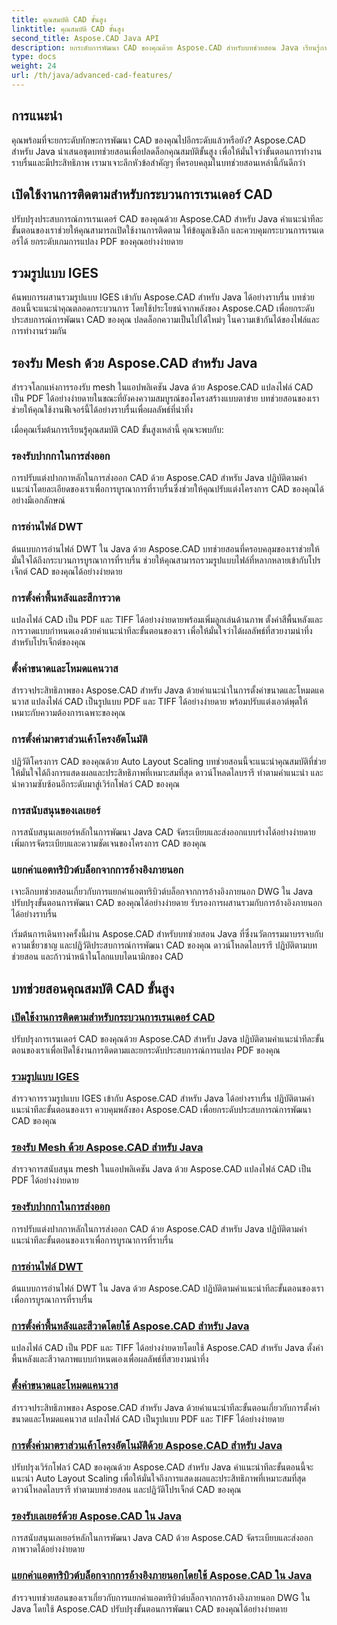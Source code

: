 ```yaml
---
title: คุณสมบัติ CAD ขั้นสูง
linktitle: คุณสมบัติ CAD ขั้นสูง
second_title: Aspose.CAD Java API
description: ยกระดับการพัฒนา CAD ของคุณด้วย Aspose.CAD สำหรับบทช่วยสอน Java เรียนรู้การเปิดใช้งานการติดตาม ผสานรวมรูปแบบ IGES การรองรับมาสเตอร์เมช ปรับแต่งการส่งออกปากกา อ่านไฟล์ DWT และอื่นๆ
type: docs
weight: 24
url: /th/java/advanced-cad-features/
---
```


## การแนะนำ

คุณพร้อมที่จะยกระดับทักษะการพัฒนา CAD ของคุณไปอีกระดับแล้วหรือยัง? Aspose.CAD สำหรับ Java นำเสนอชุดบทช่วยสอนเพื่อปลดล็อกคุณสมบัติขั้นสูง เพื่อให้มั่นใจว่าขั้นตอนการทำงานราบรื่นและมีประสิทธิภาพ เรามาเจาะลึกหัวข้อสำคัญๆ ที่ครอบคลุมในบทช่วยสอนเหล่านี้กันดีกว่า

## เปิดใช้งานการติดตามสำหรับกระบวนการเรนเดอร์ CAD
ปรับปรุงประสบการณ์การเรนเดอร์ CAD ของคุณด้วย Aspose.CAD สำหรับ Java คำแนะนำทีละขั้นตอนของเราช่วยให้คุณสามารถเปิดใช้งานการติดตาม ให้ข้อมูลเชิงลึก และควบคุมกระบวนการเรนเดอร์ได้ ยกระดับเกมการแปลง PDF ของคุณอย่างง่ายดาย

## รวมรูปแบบ IGES
ค้นพบการผสานรวมรูปแบบ IGES เข้ากับ Aspose.CAD สำหรับ Java ได้อย่างราบรื่น บทช่วยสอนนี้จะแนะนำคุณตลอดกระบวนการ โดยใช้ประโยชน์จากพลังของ Aspose.CAD เพื่อยกระดับประสบการณ์การพัฒนา CAD ของคุณ ปลดล็อกความเป็นไปได้ใหม่ๆ ในความเข้ากันได้ของไฟล์และการทำงานร่วมกัน

## รองรับ Mesh ด้วย Aspose.CAD สำหรับ Java
สำรวจโลกแห่งการรองรับ mesh ในแอปพลิเคชัน Java ด้วย Aspose.CAD แปลงไฟล์ CAD เป็น PDF ได้อย่างง่ายดายในขณะที่ยังคงความสมบูรณ์ของโครงสร้างแบบตาข่าย บทช่วยสอนของเราช่วยให้คุณใช้งานฟีเจอร์นี้ได้อย่างราบรื่นเพื่อผลลัพธ์ที่น่าทึ่ง

เมื่อคุณเริ่มต้นการเรียนรู้คุณสมบัติ CAD ขั้นสูงเหล่านี้ คุณจะพบกับ:

### รองรับปากกาในการส่งออก
การปรับแต่งปากกาหลักในการส่งออก CAD ด้วย Aspose.CAD สำหรับ Java ปฏิบัติตามคำแนะนำโดยละเอียดของเราเพื่อการบูรณาการที่ราบรื่นซึ่งช่วยให้คุณปรับแต่งโครงการ CAD ของคุณได้อย่างมีเอกลักษณ์

### การอ่านไฟล์ DWT
ต้นแบบการอ่านไฟล์ DWT ใน Java ด้วย Aspose.CAD บทช่วยสอนที่ครอบคลุมของเราช่วยให้มั่นใจได้ถึงกระบวนการบูรณาการที่ราบรื่น ช่วยให้คุณสามารถรวมรูปแบบไฟล์ที่หลากหลายเข้ากับโปรเจ็กต์ CAD ของคุณได้อย่างง่ายดาย

### การตั้งค่าพื้นหลังและสีการวาด
แปลงไฟล์ CAD เป็น PDF และ TIFF ได้อย่างง่ายดายพร้อมเพิ่มลูกเล่นด้านภาพ ตั้งค่าสีพื้นหลังและการวาดแบบกำหนดเองด้วยคำแนะนำทีละขั้นตอนของเรา เพื่อให้มั่นใจว่าได้ผลลัพธ์ที่สวยงามน่าทึ่งสำหรับโปรเจ็กต์ของคุณ

### ตั้งค่าขนาดและโหมดแคนวาส
สำรวจประสิทธิภาพของ Aspose.CAD สำหรับ Java ด้วยคำแนะนำในการตั้งค่าขนาดและโหมดแคนวาส แปลงไฟล์ CAD เป็นรูปแบบ PDF และ TIFF ได้อย่างง่ายดาย พร้อมปรับแต่งเอาต์พุตให้เหมาะกับความต้องการเฉพาะของคุณ

### การตั้งค่ามาตราส่วนเค้าโครงอัตโนมัติ
ปฏิวัติโครงการ CAD ของคุณด้วย Auto Layout Scaling บทช่วยสอนนี้จะแนะนำคุณสมบัติที่ช่วยให้มั่นใจได้ถึงการแสดงผลและประสิทธิภาพที่เหมาะสมที่สุด ดาวน์โหลดไลบรารี ทำตามคำแนะนำ และนำความซับซ้อนอีกระดับมาสู่เวิร์กโฟลว์ CAD ของคุณ

### การสนับสนุนของเลเยอร์
การสนับสนุนเลเยอร์หลักในการพัฒนา Java CAD จัดระเบียบและส่งออกแบบร่างได้อย่างง่ายดาย เพิ่มการจัดระเบียบและความชัดเจนของโครงการ CAD ของคุณ

### แยกค่าแอตทริบิวต์บล็อกจากการอ้างอิงภายนอก
เจาะลึกบทช่วยสอนเกี่ยวกับการแยกค่าแอตทริบิวต์บล็อกจากการอ้างอิงภายนอก DWG ใน Java ปรับปรุงขั้นตอนการพัฒนา CAD ของคุณได้อย่างง่ายดาย รับรองการผสานรวมกับการอ้างอิงภายนอกได้อย่างราบรื่น

เริ่มต้นการเดินทางครั้งนี้ผ่าน Aspose.CAD สำหรับบทช่วยสอน Java ที่ซึ่งนวัตกรรมมาบรรจบกับความเชี่ยวชาญ และปฏิวัติประสบการณ์การพัฒนา CAD ของคุณ ดาวน์โหลดไลบรารี ปฏิบัติตามบทช่วยสอน และก้าวนำหน้าในโลกแบบไดนามิกของ CAD
## บทช่วยสอนคุณสมบัติ CAD ขั้นสูง
### [เปิดใช้งานการติดตามสำหรับกระบวนการเรนเดอร์ CAD](./enable-tracking-for-cad-rendering-process/)
ปรับปรุงการเรนเดอร์ CAD ของคุณด้วย Aspose.CAD สำหรับ Java ปฏิบัติตามคำแนะนำทีละขั้นตอนของเราเพื่อเปิดใช้งานการติดตามและยกระดับประสบการณ์การแปลง PDF ของคุณ
### [รวมรูปแบบ IGES](./integrate-iges-format/)
สำรวจการรวมรูปแบบ IGES เข้ากับ Aspose.CAD สำหรับ Java ได้อย่างราบรื่น ปฏิบัติตามคำแนะนำทีละขั้นตอนของเรา ควบคุมพลังของ Aspose.CAD เพื่อยกระดับประสบการณ์การพัฒนา CAD ของคุณ
### [รองรับ Mesh ด้วย Aspose.CAD สำหรับ Java](./mesh-support-in-cad/)
สำรวจการสนับสนุน mesh ในแอปพลิเคชัน Java ด้วย Aspose.CAD แปลงไฟล์ CAD เป็น PDF ได้อย่างง่ายดาย 
### [รองรับปากกาในการส่งออก](./pen-support-in-export/)
การปรับแต่งปากกาหลักในการส่งออก CAD ด้วย Aspose.CAD สำหรับ Java ปฏิบัติตามคำแนะนำทีละขั้นตอนของเราเพื่อการบูรณาการที่ราบรื่น
### [การอ่านไฟล์ DWT](./reading-dwt-files/)
ต้นแบบการอ่านไฟล์ DWT ใน Java ด้วย Aspose.CAD ปฏิบัติตามคำแนะนำทีละขั้นตอนของเราเพื่อการบูรณาการที่ราบรื่น
### [การตั้งค่าพื้นหลังและสีวาดโดยใช้ Aspose.CAD สำหรับ Java](./setting-background-and-drawing-color/)
แปลงไฟล์ CAD เป็น PDF และ TIFF ได้อย่างง่ายดายโดยใช้ Aspose.CAD สำหรับ Java ตั้งค่าพื้นหลังและสีวาดภาพแบบกำหนดเองเพื่อผลลัพธ์ที่สวยงามน่าทึ่ง
### [ตั้งค่าขนาดและโหมดแคนวาส](./set-canvas-size-and-mode/)
สำรวจประสิทธิภาพของ Aspose.CAD สำหรับ Java ด้วยคำแนะนำทีละขั้นตอนเกี่ยวกับการตั้งค่าขนาดและโหมดแคนวาส แปลงไฟล์ CAD เป็นรูปแบบ PDF และ TIFF ได้อย่างง่ายดาย
### [การตั้งค่ามาตราส่วนเค้าโครงอัตโนมัติด้วย Aspose.CAD สำหรับ Java](./setting-auto-layout-scaling/)
ปรับปรุงเวิร์กโฟลว์ CAD ของคุณด้วย Aspose.CAD สำหรับ Java คำแนะนำทีละขั้นตอนนี้จะแนะนำ Auto Layout Scaling เพื่อให้มั่นใจถึงการแสดงผลและประสิทธิภาพที่เหมาะสมที่สุด ดาวน์โหลดไลบรารี ทำตามบทช่วยสอน และปฏิวัติโปรเจ็กต์ CAD ของคุณ
### [รองรับเลเยอร์ด้วย Aspose.CAD ใน Java](./support-of-layers-in-cad/)
การสนับสนุนเลเยอร์หลักในการพัฒนา Java CAD ด้วย Aspose.CAD จัดระเบียบและส่งออกภาพวาดได้อย่างง่ายดาย
### [แยกค่าแอตทริบิวต์บล็อกจากการอ้างอิงภายนอกโดยใช้ Aspose.CAD ใน Java](./extract-block-attribute-value/)
สำรวจบทช่วยสอนของเราเกี่ยวกับการแยกค่าแอตทริบิวต์บล็อกจากการอ้างอิงภายนอก DWG ใน Java โดยใช้ Aspose.CAD ปรับปรุงขั้นตอนการพัฒนา CAD ของคุณได้อย่างง่ายดาย